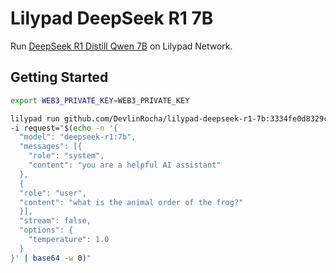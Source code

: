 # Lilypad DeepSeek R1 7B

Run [DeepSeek R1 Distill Qwen 7B](https://ollama.com/library/deepseek-r1) on Lilypad Network.

## Getting Started

```sh
export WEB3_PRIVATE_KEY=WEB3_PRIVATE_KEY

lilypad run github.com/DevlinRocha/lilypad-deepseek-r1-7b:3334fe0d8329c516898a67be0ef656c7492a9d79 \
-i request="$(echo -n '{
  "model": "deepseek-r1:7b",
  "messages": [{
    "role": "system",
    "content": "you are a helpful AI assistant"
  },
  {
  "role": "user",
  "content": "what is the animal order of the frog?"
  }],
  "stream": false,
  "options": {
    "temperature": 1.0
  }
}' | base64 -w 0)"
```
